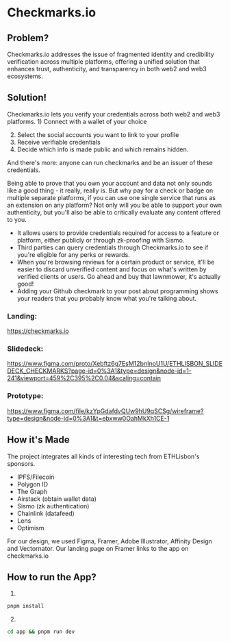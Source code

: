 # Checkmarks.io

## Problem?

Checkmarks.io addresses the issue of fragmented identity and credibility verification across multiple platforms,
offering a unified solution that enhances trust, authenticity, and transparency in both web2 and web3 ecosystems.

## Solution!

Checkmarks.io lets you verify your credentials across both web2 and web3 platforms. 1) Connect with a wallet of your
choice

2) Select the social accounts you want to link to your profile
3) Receive verifiable credentials
4) Decide which info is made public and which remains hidden.

And there's more: anyone can run checkmarks and be an issuer of these credentials.

Being able to prove that you own your account and data not only sounds like a good thing - it really, really is. But why
pay for a check or badge on multiple separate platforms, if you can use one single service that runs as an extension on
any platform? Not only will you be able to support your own authenticity, but you'll also be able to critically evaluate
any content offered to you.

- It allows users to provide credentials required for access to a feature or platform, either publicly or through
  zk-proofing with Sismo.
- Third parties can query credentials through Checkmarks.io to see if you're eligible for any perks or rewards.
- When you're browsing reviews for a certain product or service, it'll be easier to discard unverified content and focus
  on what's written by verified clients or users. Go ahead and buy that lawnmower, it's actually good!
- Adding your Github checkmark to your post about programming shows your readers that you probably know what you're
  talking about.

### Landing:

https://checkmarks.io

### Slidedeck:

https://www.figma.com/proto/Xebftz6g7EsM12bnInoU1U/ETHLISBON_SLIDEDECK_CHECKMARKS?page-id=0%3A1&type=design&node-id=1-241&viewport=459%2C395%2C0.04&scaling=contain

### Prototype:

https://www.figma.com/file/kzYpGdafdvQUw9hU9qSCSg/wireframe?type=design&node-id=0%3A1&t=ebxww0OahMkXh1CE-1

## How it's Made

The project integrates all kinds of interesting tech from ETHLisbon's sponsors.

- IPFS/Filecoin
- Polygon ID
- The Graph
- Airstack (obtain wallet data)
- Sismo (zk authentication)
- Chainlink (datafeed)
- Lens
- Optimism

For our design, we used Figma, Framer, Adobe Illustrator, Affinity Design and Vectornator. Our landing page on Framer
links to the app on checkmarks.io

## How to run the App?

1.

```bash
pnpm install
```

2.

```bash
cd app && pnpm run dev 
```
